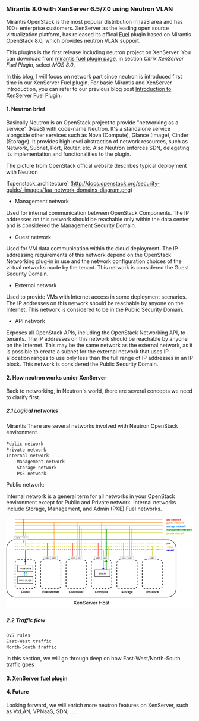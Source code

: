 ### Mirantis 8.0 with XenServer 6.5/7.0 using Neutron VLAN

Mirantis OpenStack is the most popular distribution in IaaS area and
has 100+ enterprise customers.
XenServer as the leading open source virtualization platform, has released
its offical [Fuel](https://wiki.openstack.org/wiki/Fuel) plugin based on Mirantis
OpenStack 8.0, which provides neutron VLAN support. 

This plugins is the first release including neutron project on XenServer.
You can download from [mirantis fuel plugin page](https://www.mirantis.com/validated-solution-integrations/fuel-plugins/),
in section *Citrix XenServer Fuel Plugin*, select *MOS 8.0*.

In this blog, I will focus on network part since neutron is introduced first time in
our XenServer Fuel plugin. For basic Mirantis and XenServer introduction,
you can refer to our previous blog post
[Introduction to XenServer Fuel Plugin](https://github.com/citrix-openstack/blogentries/blob/master/Introduction_To_XenServer_Fuel_Plugin.md).

#### 1. Neutron brief

Basically Neutron is an OpenStack project to provide "networking as a service" (NaaS)
with code-name Neutron. It's a standalone service alongside other services such as Nova (Compute), 
Glance (Image), Cinder (Storage). It provides high level abstraction of network resources,
such as Network, Subnet, Port, Router, etc. Also Neutron enforces SDN, delegating its implementation
and functionalities to the plugin.

The picture from OpenStack offical website describes typical deployment with Neutron

![openstack_architecture]
(http://docs.openstack.org/security-guide/_images/1aa-network-domains-diagram.png)

* Management network

Used for internal communication between OpenStack Components. The IP addresses on this network
should be reachable only within the data center and is considered the Management Security Domain.

* Guest network

Used for VM data communication within the cloud deployment. The IP addressing requirements of this
network depend on the OpenStack Networking plug-in in use and the network configuration choices of
the virtual networks made by the tenant. This network is considered the Guest Security Domain.

* External network

Used to provide VMs with Internet access in some deployment scenarios. The IP addresses on this
network should be reachable by anyone on the Internet. This network is considered to be in the
Public Security Domain.

* API network

Exposes all OpenStack APIs, including the OpenStack Networking API, to tenants. The IP addresses
on this network should be reachable by anyone on the Internet. This may be the same network as the
external network, as it is possible to create a subnet for the external network that uses IP
allocation ranges to use only less than the full range of IP addresses in an IP block. This network
is considered the Public Security Domain.

#### 2. How neutron works under XenServer

Back to networking, in Neutron's world, there are several concepts we need to clarify first.

##### 2.1 Logical networks

Mirantis There are several networks involved with Neutron OpenStack environment.

    Public network
    Private network
    Internal network
        Management network
        Storage network
        PXE network

Public network: 

Internal network is a general term for all networks in your OpenStack environment except for Public and Private network. Internal networks include Storage, Management, and Admin (PXE) Fuel networks.

![mos_xs_net_topo](https://github.com/Annie-XIE/summary-os/blob/master/pic/MOS-XS-net-topo.png)


##### 2.2 Traffic flow

    OVS rules
    East-West traffic
    North-South traffic

In this section, we will go through deep on how East-West/North-South traffic goes




#### 3. XenServer fuel plugin

#### 4. Future

Looking forward, we will enrich more neutron features on XenServer, such as VxLAN, VPNaaS, 
SDN, ....
